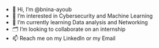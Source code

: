 - 👋 Hi, I’m @bnina-ayoub
- 👀 I’m interested in Cybersecurity and Machine Learning
- 🌱 I’m currently learning Data analysis and Networking
- 🗂️ I’m looking to collaborate on an internship
- 📫 Reach me on my LinkedIn or my Email

<!---
bnina-ayoub/bnina-ayoub is a ✨ special ✨ repository because its `README.md` (this file) appears on your GitHub profile.
You can click the Preview link to take a look at your changes.
--->
